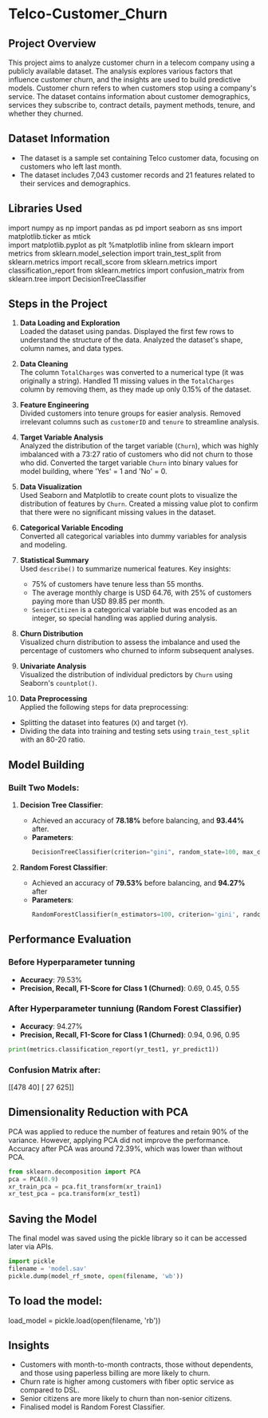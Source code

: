 # Telco-Customer_Churn
## Project Overview
  This project aims to analyze customer churn in a telecom company using a publicly available dataset. The analysis explores various factors that influence customer churn, and the insights are used to build predictive models. Customer churn refers to when customers stop using a company's service. The dataset contains information about customer demographics, services they subscribe to, contract details, payment methods, tenure, and whether they churned.

## Dataset Information
- The dataset is a sample set containing Telco customer data, focusing on customers who left last month.
- The dataset includes 7,043 customer records and 21 features related to their services and demographics.
## Libraries Used
import numpy as np 
import pandas as pd 
import seaborn as sns 
import matplotlib.ticker as mtick  
import matplotlib.pyplot as plt
%matplotlib inline
from sklearn import metrics
from sklearn.model_selection import train_test_split
from sklearn.metrics import recall_score
from sklearn.metrics import classification_report
from sklearn.metrics import confusion_matrix
from sklearn.tree import DecisionTreeClassifier


## Steps in the Project

1. **Data Loading and Exploration**  
   Loaded the dataset using pandas. Displayed the first few rows to understand the structure of the data. Analyzed the dataset's shape, column names, and data types.

2. **Data Cleaning**  
   The column `TotalCharges` was converted to a numerical type (it was originally a string). Handled 11 missing values in the `TotalCharges` column by removing them, as they made up only 0.15% of the dataset.

3. **Feature Engineering**  
   Divided customers into tenure groups for easier analysis. Removed irrelevant columns such as `customerID` and `tenure` to streamline analysis.

4. **Target Variable Analysis**  
   Analyzed the distribution of the target variable (`Churn`), which was highly imbalanced with a 73:27 ratio of customers who did not churn to those who did. Converted the target variable `Churn` into binary values for model building, where 'Yes' = 1 and 'No' = 0.

5. **Data Visualization**  
   Used Seaborn and Matplotlib to create count plots to visualize the distribution of features by `Churn`. Created a missing value plot to confirm that there were no significant missing values in the dataset.

6. **Categorical Variable Encoding**  
   Converted all categorical variables into dummy variables for analysis and modeling.

7. **Statistical Summary**  
   Used `describe()` to summarize numerical features. Key insights:
   - 75% of customers have tenure less than 55 months.
   - The average monthly charge is USD 64.76, with 25% of customers paying more than USD 89.85 per month.
   - `SeniorCitizen` is a categorical variable but was encoded as an integer, so special handling was applied during analysis.

8. **Churn Distribution**  
   Visualized churn distribution to assess the imbalance and used the percentage of customers who churned to inform subsequent analyses.

9. **Univariate Analysis**  
   Visualized the distribution of individual predictors by `Churn` using Seaborn's `countplot()`.

10. **Data Preprocessing**  
   Applied the following steps for data preprocessing:
   - Splitting the dataset into features (`X`) and target (`Y`).
   - Dividing the data into training and testing sets using `train_test_split` with an 80-20 ratio.

## Model Building

### Built Two Models:
1. **Decision Tree Classifier**: 
   - Achieved an accuracy of **78.18%** before balancing, and **93.44%** after.
   - **Parameters**:
     ```python
     DecisionTreeClassifier(criterion="gini", random_state=100, max_depth=6, min_samples_leaf=8)
     ```

2. **Random Forest Classifier**: 
   - Achieved an accuracy of **79.53%** before balancing, and **94.27%** after 
   - **Parameters**:
     ```python
     RandomForestClassifier(n_estimators=100, criterion='gini', random_state=100, max_depth=6, min_samples_leaf=8)
     ```

## Performance Evaluation

### Before Hyperparameter tunning
- **Accuracy**: 79.53%
- **Precision, Recall, F1-Score for Class 1 (Churned)**: 0.69, 0.45, 0.55

### After Hyperparameter tunniung (Random Forest Classifier)
- **Accuracy**: 94.27%
- **Precision, Recall, F1-Score for Class 1 (Churned)**: 0.94, 0.96, 0.95

```python
print(metrics.classification_report(yr_test1, yr_predict1))
```
### Confusion Matrix after:

[[478  40]
 [ 27 625]]
 
## Dimensionality Reduction with PCA
PCA was applied to reduce the number of features and retain 90% of the variance. However, applying PCA did not improve the performance. Accuracy after PCA was around 72.39%, which was lower than without PCA.

```python
from sklearn.decomposition import PCA
pca = PCA(0.9)
xr_train_pca = pca.fit_transform(xr_train1)
xr_test_pca = pca.transform(xr_test1)
```
## Saving the Model
The final model  was saved using the pickle library so it can be accessed later via APIs.
```python
import pickle
filename = 'model.sav'
pickle.dump(model_rf_smote, open(filename, 'wb'))
```
## To load the model:
load_model = pickle.load(open(filename, 'rb'))

## Insights
- Customers with month-to-month contracts, those without dependents, and those using paperless billing are more likely to churn.
- Churn rate is higher among customers with fiber optic service as compared to DSL.
- Senior citizens are more likely to churn than non-senior citizens.
- Finalised model is Random Forest Classifier.
